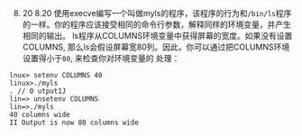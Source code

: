 8. 20
8.20 使用execve编写一个叫做myls的程序，该程序的行为和`/bin/ls`程序的一样。你的程序应该接受相同的命令行参数，解释同样的环境变量，并产生相同的输出。
ls程序从COLUMNS环境变量中获得屏幕的宽度。如果没有设置COLUMNS, 那么ls会假设屏幕宽80列。因此，你可以通过把COLUMNS环境设置得小于`80`, 来检查你对环境变量的
处理：
```
lnux> setenv COLUMNS 40
linux>./myls
. // 0 utput1J
lin=> unsetenv COLUMNS
lin=>./myls
40 columns wide
II Output is now 80 columns wide
```
